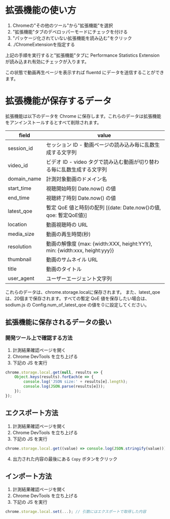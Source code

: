 # 拡張機能の使い方
1. Chromeの"その他のツール"から"拡張機能"を選択
2. "拡張機能"タブのデベロッパーモードにチェックを付ける
3. "パッケージ化されていない拡張機能を読み込む"をクリック
4. ./ChromeExtensionを指定する

上記の手順を実行すると"拡張機能"タブに Performance Statistics Extension が読み込まれ有効にチェックが入ります。

この状態で動画再生ページを表示すれば fluentd にデータを送信することができます。

# 拡張機能が保存するデータ
拡張機能は以下のデータを Chrome に保存します。これらのデータは拡張機能をアンインストールするとすべて削除されます。

| field | value |
--- | ---
| session_id     | セッション ID - 動画ページの読み込み毎に乱数生成する文字列 |
| video_id       | ビデオ ID - video タグで読み込む動画が切り替わる毎に乱数生成する文字列 |
| domain_name    | 計測対象動画のドメイン名 |
| start_time     | 視聴開始時刻 Date.now() の値 |
| end_time       | 視聴終了時刻 Date.now() の値 |
| latest_qoe     | 暫定 QoE 値と時刻の配列 [{date: Date.now()の値, qoe: 暫定QoE値}] |
| location       | 動画視聴時の URL |
| media_size     | 動画の再生時間(秒) |
| resolution     | 動画の解像度 {max: {width:XXX, height:YYY}, min: {width:xxx, height:yyy}} |
| thumbnail      | 動画のサムネイル URL |
| title          | 動画のタイトル |
| user_agent     | ユーザーエージェント文字列 |

これらのデータは、chrome.storage.localに保存されます。
また、latest_qoeは、20個まで保存されます。すべての暫定 QoE 値を保存したい場合は、sodium.js の Config.num_of_latest_qoe の値を０に設定してください。

## 拡張機能に保存されるデータの扱い
### 開発ツール上で確認する方法
1. 計測結果確認ページを開く
2. Chrome DevTools を立ち上げる
3. 下記の JS を実行

```JavaScript
chrome.storage.local.get(null, results => {
    Object.keys(results).forEach(e => {
        console.log('JSON size:' + results[e].length);
        console.log(JSON.parse(results[e]));
    });
});
```

## エクスポート方法
1. 計測結果確認ページを開く
2. Chrome DevTools を立ち上げる
3. 下記の JS を実行

```JavaScript
chrome.storage.local.get((value) => console.log(JSON.stringify(value)));
```
4. 出力された内容の最後にある `Copy` ボタンをクリック

## インポート方法
1. 計測結果確認ページを開く
2. Chrome DevTools を立ち上げる
3. 下記の JS を実行

```JavaScript
chrome.storage.local.set(...); // 引数にはエクスポートで取得した内容
```
